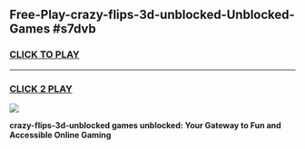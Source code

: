 
## Free-Play-crazy-flips-3d-unblocked-Unblocked-Games #s7dvb
<h3>
<a href="https://news.freeplayer.one?title=crazy-flips-3d-unblocked&ref=8M">CLICK TO PLAY</a></h3>
<hr>

<h3>
<a href="https://news.freeplayer.one?title=crazy-flips-3d-unblocked&ref=8M">CLICK 2 PLAY</a>
  
</h3>

<a href="https://news.freeplayer.one?title=crazy-flips-3d-unblocked&ref=8M"><img src="https://clearcache.store/games.png"></a>


**crazy-flips-3d-unblocked games unblocked: Your Gateway to Fun and Accessible Online Gaming**
